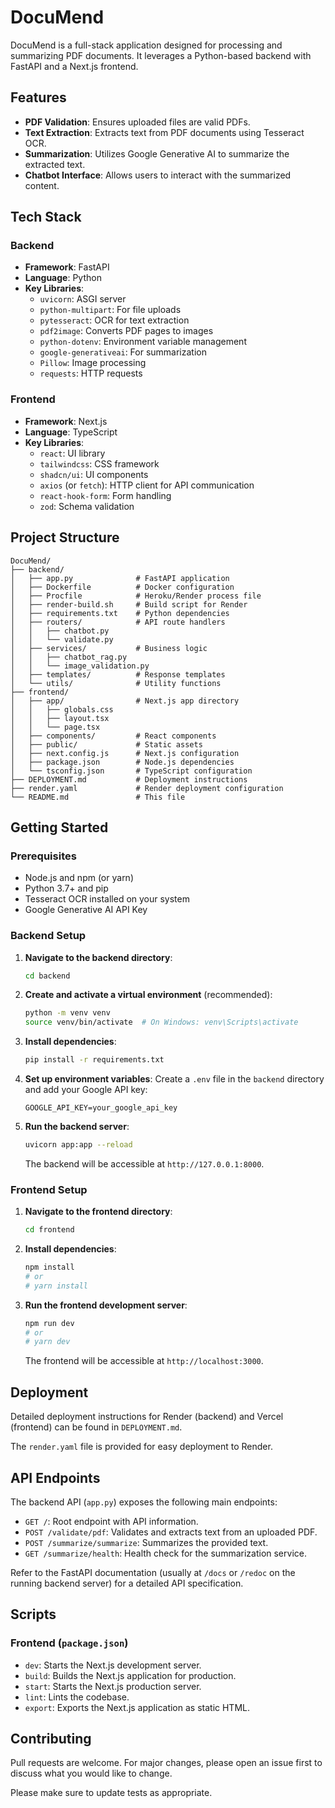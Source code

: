 # DocuMend

DocuMend is a full-stack application designed for processing and summarizing PDF documents. It leverages a Python-based backend with FastAPI and a Next.js frontend.

## Features

-   **PDF Validation**: Ensures uploaded files are valid PDFs.
-   **Text Extraction**: Extracts text from PDF documents using Tesseract OCR.
-   **Summarization**: Utilizes Google Generative AI to summarize the extracted text.
-   **Chatbot Interface**: Allows users to interact with the summarized content.

## Tech Stack

### Backend

-   **Framework**: FastAPI
-   **Language**: Python
-   **Key Libraries**:
    -   `uvicorn`: ASGI server
    -   `python-multipart`: For file uploads
    -   `pytesseract`: OCR for text extraction
    -   `pdf2image`: Converts PDF pages to images
    -   `python-dotenv`: Environment variable management
    -   `google-generativeai`: For summarization
    -   `Pillow`: Image processing
    -   `requests`: HTTP requests

### Frontend

-   **Framework**: Next.js
-   **Language**: TypeScript
-   **Key Libraries**:
    -   `react`: UI library
    -   `tailwindcss`: CSS framework
    -   `shadcn/ui`: UI components
    -   `axios` (or `fetch`): HTTP client for API communication
    -   `react-hook-form`: Form handling
    -   `zod`: Schema validation

## Project Structure

```
DocuMend/
├── backend/
│   ├── app.py              # FastAPI application
│   ├── Dockerfile          # Docker configuration
│   ├── Procfile            # Heroku/Render process file
│   ├── render-build.sh     # Build script for Render
│   ├── requirements.txt    # Python dependencies
│   ├── routers/            # API route handlers
│   │   ├── chatbot.py
│   │   └── validate.py
│   ├── services/           # Business logic
│   │   ├── chatbot_rag.py
│   │   └── image_validation.py
│   ├── templates/          # Response templates
│   └── utils/              # Utility functions
├── frontend/
│   ├── app/                # Next.js app directory
│   │   ├── globals.css
│   │   ├── layout.tsx
│   │   └── page.tsx
│   ├── components/         # React components
│   ├── public/             # Static assets
│   ├── next.config.js      # Next.js configuration
│   ├── package.json        # Node.js dependencies
│   └── tsconfig.json       # TypeScript configuration
├── DEPLOYMENT.md           # Deployment instructions
├── render.yaml             # Render deployment configuration
└── README.md               # This file
```

## Getting Started

### Prerequisites

-   Node.js and npm (or yarn)
-   Python 3.7+ and pip
-   Tesseract OCR installed on your system
-   Google Generative AI API Key

### Backend Setup

1.  **Navigate to the backend directory**:
    ```bash
    cd backend
    ```
2.  **Create and activate a virtual environment** (recommended):
    ```bash
    python -m venv venv
    source venv/bin/activate  # On Windows: venv\Scripts\activate
    ```
3.  **Install dependencies**:
    ```bash
    pip install -r requirements.txt
    ```
4.  **Set up environment variables**:
    Create a `.env` file in the `backend` directory and add your Google API key:
    ```
    GOOGLE_API_KEY=your_google_api_key
    ```
5.  **Run the backend server**:
    ```bash
    uvicorn app:app --reload
    ```
    The backend will be accessible at `http://127.0.0.1:8000`.

### Frontend Setup

1.  **Navigate to the frontend directory**:
    ```bash
    cd frontend
    ```
2.  **Install dependencies**:
    ```bash
    npm install
    # or
    # yarn install
    ```
3.  **Run the frontend development server**:
    ```bash
    npm run dev
    # or
    # yarn dev
    ```
    The frontend will be accessible at `http://localhost:3000`.

## Deployment

Detailed deployment instructions for Render (backend) and Vercel (frontend) can be found in `DEPLOYMENT.md`.

The `render.yaml` file is provided for easy deployment to Render.

## API Endpoints

The backend API (`app.py`) exposes the following main endpoints:

-   `GET /`: Root endpoint with API information.
-   `POST /validate/pdf`: Validates and extracts text from an uploaded PDF.
-   `POST /summarize/summarize`: Summarizes the provided text.
-   `GET /summarize/health`: Health check for the summarization service.

Refer to the FastAPI documentation (usually at `/docs` or `/redoc` on the running backend server) for a detailed API specification.

## Scripts

### Frontend (`package.json`)

-   `dev`: Starts the Next.js development server.
-   `build`: Builds the Next.js application for production.
-   `start`: Starts the Next.js production server.
-   `lint`: Lints the codebase.
-   `export`: Exports the Next.js application as static HTML.

## Contributing

Pull requests are welcome. For major changes, please open an issue first to discuss what you would like to change.

Please make sure to update tests as appropriate.
